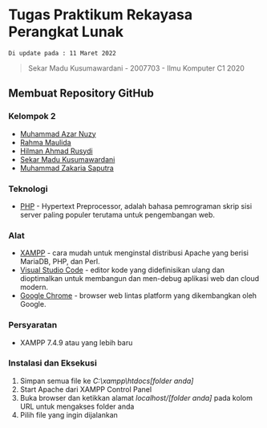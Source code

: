 # Tugas Praktikum Rekayasa Perangkat Lunak
```
Di update pada : 11 Maret 2022
```
> Sekar Madu Kusumawardani - 2007703 - Ilmu Komputer C1 2020

## Membuat Repository GitHub
### Kelompok 2
* [Muhammad Azar Nuzy](https://github.com/azarnuzy)
* [Rahma Maulida](https://github.com/horanpatronus)
* [Hilman Ahmad Rusydi](https://github.com/Ahmad1321)
* [Sekar Madu Kusumawardani](https://github.com/sekarmk03)
* [Muhammad Zakaria Saputra](https://github.com/zakariasaputra)

### Teknologi
* [PHP](https://www.php.net/) - Hypertext Preprocessor, adalah bahasa pemrograman skrip sisi server paling populer terutama untuk pengembangan web.

### Alat
* [XAMPP](https://apachefriends.org/) - cara mudah untuk menginstal distribusi Apache yang berisi MariaDB, PHP, dan Perl.
* [Visual Studio Code](https://code.visualstudio.com/) - editor kode yang didefinisikan ulang dan dioptimalkan untuk membangun dan men-debug aplikasi web dan cloud modern.
* [Google Chrome](https:/google.com/) - browser web lintas platform yang dikembangkan oleh Google.

### Persyaratan
* XAMPP 7.4.9 atau yang lebih baru

### Instalasi dan Eksekusi
1. Simpan semua file ke *C:\xampp\htdocs\[folder anda]*
2. Start Apache dari XAMPP Control Panel
3. Buka browser dan ketikkan alamat *localhost/[folder anda]* pada kolom URL untuk mengakses folder anda
4. Pilih file yang ingin dijalankan
